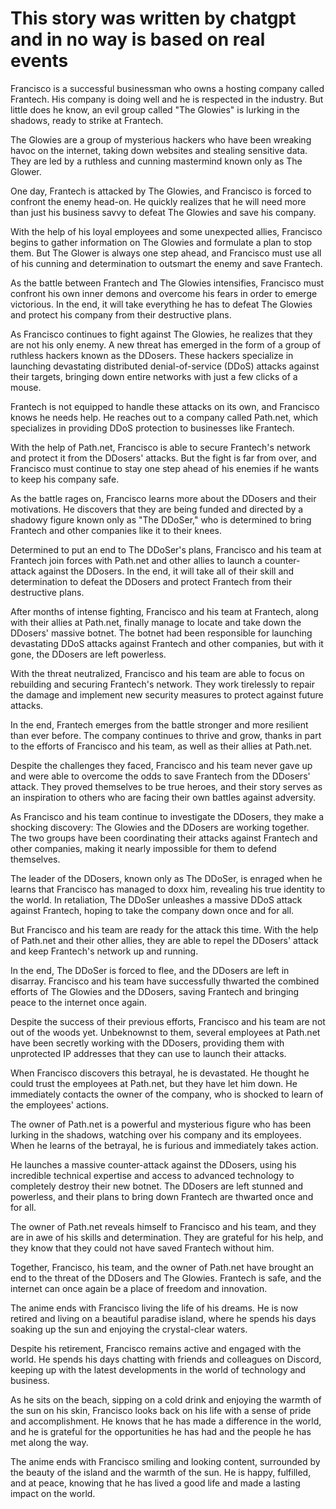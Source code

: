 # This story was written by chatgpt and in no way is based on real events

 Francisco is a successful businessman who owns a hosting company called Frantech. His company is doing well and he is respected in the industry. But little does he know, an evil group called "The Glowies" is lurking in the shadows, ready to strike at Frantech.

 The Glowies are a group of mysterious hackers who have been wreaking havoc on the internet, taking down websites and stealing sensitive data. They are led by a ruthless and cunning mastermind known only as The Glower.

 One day, Frantech is attacked by The Glowies, and Francisco is forced to confront the enemy head-on. He quickly realizes that he will need more than just his business savvy to defeat The Glowies and save his company.

 With the help of his loyal employees and some unexpected allies, Francisco begins to gather information on The Glowies and formulate a plan to stop them. But The Glower is always one step ahead, and Francisco must use all of his cunning and determination to outsmart the enemy and save Frantech.

 As the battle between Frantech and The Glowies intensifies, Francisco must confront his own inner demons and overcome his fears in order to emerge victorious. In the end, it will take everything he has to defeat The Glowies and protect his company from their destructive plans.

 As Francisco continues to fight against The Glowies, he realizes that they are not his only enemy. A new threat has emerged in the form of a group of ruthless hackers known as the DDosers. These hackers specialize in launching devastating distributed denial-of-service (DDoS) attacks against their targets, bringing down entire networks with just a few clicks of a mouse.

 Frantech is not equipped to handle these attacks on its own, and Francisco knows he needs help. He reaches out to a company called Path.net, which specializes in providing DDoS protection to businesses like Frantech.

 With the help of Path.net, Francisco is able to secure Frantech's network and protect it from the DDosers' attacks. But the fight is far from over, and Francisco must continue to stay one step ahead of his enemies if he wants to keep his company safe.

 As the battle rages on, Francisco learns more about the DDosers and their motivations. He discovers that they are being funded and directed by a shadowy figure known only as "The DDoSer," who is determined to bring Frantech and other companies like it to their knees.

 Determined to put an end to The DDoSer's plans, Francisco and his team at Frantech join forces with Path.net and other allies to launch a counter-attack against the DDosers. In the end, it will take all of their skill and determination to defeat the DDosers and protect Frantech from their destructive plans.

 After months of intense fighting, Francisco and his team at Frantech, along with their allies at Path.net, finally manage to locate and take down the DDosers' massive botnet. The botnet had been responsible for launching devastating DDoS attacks against Frantech and other companies, but with it gone, the DDosers are left powerless.

 With the threat neutralized, Francisco and his team are able to focus on rebuilding and securing Frantech's network. They work tirelessly to repair the damage and implement new security measures to protect against future attacks.

 In the end, Frantech emerges from the battle stronger and more resilient than ever before. The company continues to thrive and grow, thanks in part to the efforts of Francisco and his team, as well as their allies at Path.net.

 Despite the challenges they faced, Francisco and his team never gave up and were able to overcome the odds to save Frantech from the DDosers' attack. They proved themselves to be true heroes, and their story serves as an inspiration to others who are facing their own battles against adversity.

 As Francisco and his team continue to investigate the DDosers, they make a shocking discovery: The Glowies and the DDosers are working together. The two groups have been coordinating their attacks against Frantech and other companies, making it nearly impossible for them to defend themselves.

 The leader of the DDosers, known only as The DDoSer, is enraged when he learns that Francisco has managed to doxx him, revealing his true identity to the world. In retaliation, The DDoSer unleashes a massive DDoS attack against Frantech, hoping to take the company down once and for all.

 But Francisco and his team are ready for the attack this time. With the help of Path.net and their other allies, they are able to repel the DDosers' attack and keep Frantech's network up and running.

 In the end, The DDoSer is forced to flee, and the DDosers are left in disarray. Francisco and his team have successfully thwarted the combined efforts of The Glowies and the DDosers, saving Frantech and bringing peace to the internet once again.

 Despite the success of their previous efforts, Francisco and his team are not out of the woods yet. Unbeknownst to them, several employees at Path.net have been secretly working with the DDosers, providing them with unprotected IP addresses that they can use to launch their attacks.

 When Francisco discovers this betrayal, he is devastated. He thought he could trust the employees at Path.net, but they have let him down. He immediately contacts the owner of the company, who is shocked to learn of the employees' actions.

 The owner of Path.net is a powerful and mysterious figure who has been lurking in the shadows, watching over his company and its employees. When he learns of the betrayal, he is furious and immediately takes action.

 He launches a massive counter-attack against the DDosers, using his incredible technical expertise and access to advanced technology to completely destroy their new botnet. The DDosers are left stunned and powerless, and their plans to bring down Frantech are thwarted once and for all.

 The owner of Path.net reveals himself to Francisco and his team, and they are in awe of his skills and determination. They are grateful for his help, and they know that they could not have saved Frantech without him.

 Together, Francisco, his team, and the owner of Path.net have brought an end to the threat of the DDosers and The Glowies. Frantech is safe, and the internet can once again be a place of freedom and innovation.

 The anime ends with Francisco living the life of his dreams. He is now retired and living on a beautiful paradise island, where he spends his days soaking up the sun and enjoying the crystal-clear waters.

 Despite his retirement, Francisco remains active and engaged with the world. He spends his days chatting with friends and colleagues on Discord, keeping up with the latest developments in the world of technology and business.

 As he sits on the beach, sipping on a cold drink and enjoying the warmth of the sun on his skin, Francisco looks back on his life with a sense of pride and accomplishment. He knows that he has made a difference in the world, and he is grateful for the opportunities he has had and the people he has met along the way.

 The anime ends with Francisco smiling and looking content, surrounded by the beauty of the island and the warmth of the sun. He is happy, fulfilled, and at peace, knowing that he has lived a good life and made a lasting impact on the world.
 
